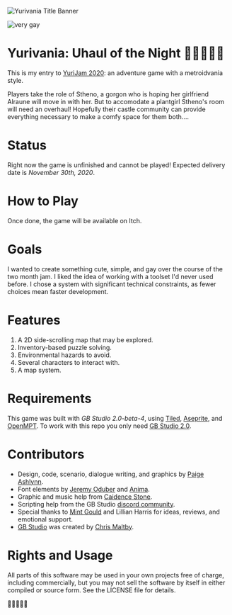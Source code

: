 ![Yurivania Title Banner](banner.png)

![very gay](https://img.shields.io/badge/very-gay-ff69bf?style=plastic)

# Yurivania: Uhaul of the Night 🧛‍♀️🏰🐍🌱

This is my entry to [YuriJam 2020](https://itch.io/jam/yuri-game-jam-2020): an adventure game with a metroidvania style.

Players take the role of Stheno, a gorgon who is hoping her girlfriend Alraune will move in with her.
But to accomodate a plantgirl Stheno's room will need an overhaul!
Hopefully their castle community can provide everything necessary to make a comfy space for them both....

# Status

Right now the game is unfinished and cannot be played!  Expected delivery date is *November 30th, 2020*.

# How to Play

Once done, the game will be available on Itch.

# Goals

I wanted to create something cute, simple, and gay over the course of the two month jam.
I liked the idea of working with a toolset I'd never used before.
I chose a system with significant technical constraints, as fewer choices mean faster development.

# Features

1. A 2D side-scrolling map that may be explored.
2. Inventory-based puzzle solving.
3. Environmental hazards to avoid.
4. Several characters to interact with.
5. A map system.

# Requirements

This game was built with *GB Studio 2.0-beta-4*, using [Tiled](http://www.mapeditor.org/), [Aseprite](https://www.aseprite.org/), and [OpenMPT](https://openmpt.org/).
To work with this repo you only need [GB Studio 2.0](https://chrismaltby.itch.io/gb-studio).

# Contributors
- Design, code, scenario, dialogue writing, and graphics by [Paige Ashlynn](https://github.com/mxashlynn/).
- Font elements by [Jeremy Oduber](https://jeremyoduber.itch.io/fonts-for-gb-studio) and [Anima](https://sododev.itch.io/).
- Graphic and music help from [Caidence Stone](https://github.com/caidencestone).
- Scripting help from the GB Studio [discord community](https://discord.gg/bxerKnc).
- Special thanks to [Mint Gould](https://github.com/WispyMouse) and Lillian Harris for ideas, reviews, and emotional support.
- [GB Studio](gbstudio.dev/) was created by [Chris Maltby](https://github.com/chrismaltby/).

# Rights and Usage

All parts of this software may be used in your own projects free of charge, including commercially, but you may not sell the software by itself in either compiled or source form.
See the LICENSE file for details.

🏳️‍🌈👭🏳️‍⚧️
